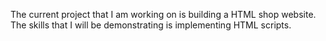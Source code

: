 The current project that I am working on is building a HTML shop website. The skills that I will be demonstrating is implementing HTML scripts.